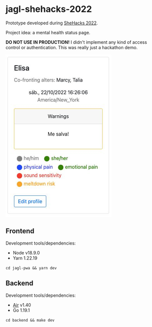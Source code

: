 # jagl-shehacks-2022

Prototype developed during [SheHacks 2022](http://shehacks.xyz/).

Project idea: a mental health status page.

**DO NOT USE IN PRODUCTION!** I didn't implement any kind of access control or authentication. This was really just a hackathon demo.

![Screenshot 1](screenshot-1.jpg)

## Frontend

Development tools/dependencies:

  * Node v18.9.0
  * Yarn 1.22.19

`cd jagl-pwa && yarn dev`

## Backend

Development tools/dependencies:

  * [Air](https://github.com/cosmtrek/air) v1.40
  * Go 1.19.1

`cd backend && make dev`
